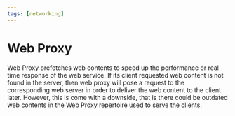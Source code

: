 ```yaml
---
tags: [networking]
---
```


# Web Proxy

Web Proxy prefetches web contents to speed up the performance or real time
response of the web service. If its client requested web content is not found in
the server, then web proxy will pose a request to the corresponding web server
in order to deliver the web content to the client later. However, this is come
with a downside, that is there could be outdated web contents in the Web Proxy
repertoire used to serve the clients.
